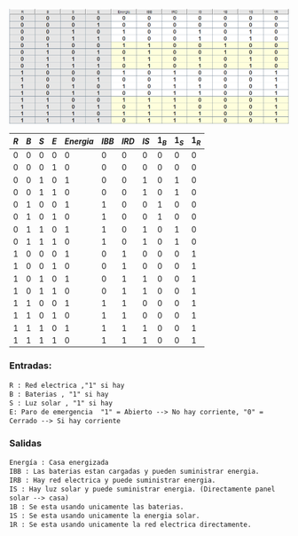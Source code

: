 
![](Imagenes/Pasted%20image%2020241218200428.png)

| $R$ | $B$ | $S$ | $E$ | $Energia$ | $IBB$ | $IRD$ | $IS$ | $1_B$ | $1_S$ | $1_R$ |
|-----|-----|-----|-----|-----------|-------|-------|------|-------|-------|-------|
|  0  |  0  |  0  |  0  |     0     |   0   |   0   |   0  |   0   |   0   |   0   |
|  0  |  0  |  0  |  1  |     0     |   0   |   0   |   0  |   0   |   0   |   0   |
|  0  |  0  |  1  |  0  |     1     |   0   |   0   |   1  |   0   |   1   |   0   |
|  0  |  0  |  1  |  1  |     0     |   0   |   0   |   1  |   0   |   1   |   0   |
|  0  |  1  |  0  |  0  |     1     |   1   |   0   |   0  |   1   |   0   |   0   |
|  0  |  1  |  0  |  1  |     0     |   1   |   0   |   0  |   1   |   0   |   0   |
|  0  |  1  |  1  |  0  |     1     |   1   |   0   |   1  |   0   |   1   |   0   |
|  0  |  1  |  1  |  1  |     0     |   1   |   0   |   1  |   0   |   1   |   0   |
|  1  |  0  |  0  |  0  |     1     |   0   |   1   |   0  |   0   |   0   |   1   |
|  1  |  0  |  0  |  1  |     0     |   0   |   1   |   0  |   0   |   0   |   1   |
|  1  |  0  |  1  |  0  |     1     |   0   |   1   |   1  |   0   |   0   |   1   |
|  1  |  0  |  1  |  1  |     0     |   0   |   1   |   1  |   0   |   0   |   1   |
|  1  |  1  |  0  |  0  |     1     |   1   |   1   |   0  |   0   |   0   |   1   |
|  1  |  1  |  0  |  1  |     0     |   1   |   1   |   0  |   0   |   0   |   1   |
|  1  |  1  |  1  |  0  |     1     |   1   |   1   |   1  |   0   |   0   |   1   |
|  1  |  1  |  1  |  1  |     0     |   1   |   1   |   1  |   0   |   0   |   1   |

### Entradas:

	R : Red electrica ,"1" si hay
	B : Baterias , "1" si hay
	S : Luz solar , "1" si hay 
	E: Paro de emergencia  "1" = Abierto --> No hay corriente, "0" = Cerrado --> Si hay corriente

### Salidas

	Energía : Casa energizada
	IBB : Las baterias estan cargadas y pueden suministrar energia. 
	IRB : Hay red electrica y puede suministrar energia.
	IS : Hay luz solar y puede suministrar energia. (Directamente panel solar --> casa)
	1B : Se esta usando unicamente las baterias.
	1S : Se esta usando unicamente la energia solar.
	1R : Se esta usando unicamente la red electrica directamente.
